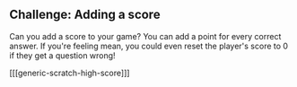 ## Challenge: Adding a score
Can you add a score to your game? You can add a point for every correct answer. If you're feeling mean, you could even reset the player's score to 0 if they get a question wrong!

[[[generic-scratch-high-score]]]
